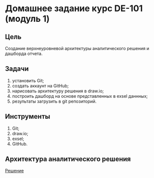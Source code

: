 # Домашнее задание курс DE-101 (модуль 1)

## Цель
Создание верхнеуровневой архитектуры аналитического решения и дашборда отчета.

## Задачи
1) установить Git;
2) создать аккаунт на GitHub;
3) нарисовать архитектуру решения в draw.io;
4) построить дашборд на основе представленных в exsel даннных;
5) результаты загрузить в git репозиторий.

## Инструменты
1) Git;
2) draw.io;
3) exsel;
4) GitHub.

## Архитектура аналитического решения
[Решение](https://github.com/ZoyaBolsheshapova/DE-101/blob/main/Module1/Data_Layers.png)